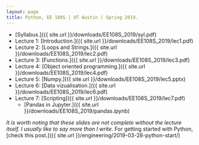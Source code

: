 ```yaml
---
layout: page
title: Python, EE 108S | UT Austin | Spring 2019.
---
```


* [Syllabus.]({{ site.url }}/downloads/EE108S_2019/syl.pdf)
* Lecture 1: [Introduction.]({{ site.url }}/downloads/EE108S_2019/lec1.pdf)
* Lecture 2: [Loops and Strings.]({{ site.url }}/downloads/EE108S_2019/lec2.pdf)
* Lecture 3: [Functions.]({{ site.url }}/downloads/EE108S_2019/lec3.pdf)
* Lecture 4: [Object oriented programming.]({{ site.url }}/downloads/EE108S_2019/lec4.pdf)
* Lecture 5: [Numpy.]({{ site.url }}/downloads/EE108S_2019/lec5.pptx)
* Lecture 6: [Data vizualisation.]({{ site.url }}/downloads/EE108S_2019/lec6.pdf)
* Lecture 7: [Scripting]({{ site.url }}/downloads/EE108S_2019/lec7.pdf)
	* [Pandas in Jupyter.]({{ site.url }}/downloads/EE108S_2019/pandas.ipynb)
 
*It is worth noting that these slides are not complete without the lecture itself. I usually like to say more than I write.* For getting started with Python, [check this post.]({{ site.url }}/engineering/2019-03-28-python-start/)

